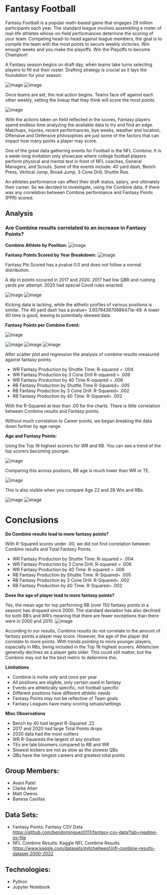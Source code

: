 
# Fantasy Football

Fantasy Football is a popular math-based game that engages 29 million participants each year. The standard league involves assembling a roster of real-life athletes whose on-field performances determine the scoring of your team. Competing head-to-head against league members, the goal is to compile the team with the most points to secure weekly victories. Win enough weeks and you make the playoffs. Win the Playoffs to become Champion!

A Fantasy season begins on draft day, when teams take turns selecting players to fill out their roster. Drafting strategy is crucial as it lays the foundation for your season.

![image](https://github.com/AiMO-MO-MO/Project-_FF/assets/130156500/4e46c4ce-04de-4256-8c28-52c78dd4570c)
![image](https://github.com/AiMO-MO-MO/Project-_FF/assets/130156500/6da89ae8-59e2-47b4-b084-566f3587e3b3)

Once teams are set, the real action begins. Teams face off against each other weekly, setting the lineup that they think will score the most points. 

![image](https://github.com/AiMO-MO-MO/Project-_FF/assets/130156500/b2f8edc9-8a4f-4e20-ad5d-cd43a37c4b30)

With the actions taken on field reflected in the scores, Fantasy players spend endless time analyzing the available data to try and find an edge. Matchups, injuries, recent performances, bye weeks, weather and location, Offensive and Defensive philosophies are just some of the factors that can impact how many points a player may score.

One of the great data gathering events for Football is the NFL Combine. It is a week-long invitation only showcase where college football players perform physical and mental test in front of NFL coaches, General Managers, and Scouts.  Some of the events include: 40 yard dash, Bench Press, Vertical Jump, Broad Jump, 3 Cone Drill, Shuttle Run. 

An athletes performance can affect their draft status, salary, and ultimately their career. So we decided to investigate, using the Combine data, if there was any correlation between Combine performance and Fantasy Points (PPR) scored.

## Analysis
### Are Combine results correlated to an increase in Fantasy Points?

**Combine Athlete by Position:**
![image](https://github.com/AiMO-MO-MO/Project-_FF/assets/130156500/5abcb179-75da-4257-9285-2036bd13a389)

**Fantasy Points Scored by Year Breakdown:**
![image](https://github.com/AiMO-MO-MO/Project-_FF/assets/130156500/efac36a2-e073-4f26-b31f-2d30b32a94a8)

Fantasy Pts Scored has a pvalue 0.0 and does not follow a normal distribution.

A dip in points occured in 2017 and 2020. 2017 had low QBR and rushing yards per attempt. 2020 had special Covid rules enacted.


![image](https://github.com/AiMO-MO-MO/Project-_FF/assets/130156500/034d7e8a-49d4-4a46-a27d-6dccfd773339)
![image](https://github.com/AiMO-MO-MO/Project-_FF/assets/130156500/36a10283-44f3-45a5-a04e-612170c3e853)


Kicking data is lacking, while the althetic profiles of various positions is similar.
The 40 yard dash has a pvalue= 3.657943670686471e-49. A lower 40 time is good, leaving to potentially skewed data.

**Fantasy Points per Combine Event:**

![image](https://github.com/AiMO-MO-MO/Project-_FF/assets/130156500/a45b8c39-27a7-42c4-a155-c9ba4790eac1)

![image](https://github.com/AiMO-MO-MO/Project-_FF/assets/130156500/5451a75f-726e-4bd6-8561-5fd125fa3cb9)
![image](https://github.com/AiMO-MO-MO/Project-_FF/assets/130156500/0f98ad52-4d6f-48ff-8f6d-0542ceb52133)
![image](https://github.com/AiMO-MO-MO/Project-_FF/assets/130156500/9fc71ee7-e5ed-44cd-b384-1e4b005f4d1d)

After scatter plot and regression the analysis of combine results measured against fantasy points: 
- WR Fantasy Production by Shuttle Time: 
R-squared = .004
- WR Fantasy Production by 3 Cone Drill
R-squared = .006
- WR Fantasy Production by 40 Time 
R-squared = .006
- RB Fantasy Production by Shuttle Time
R-Squared= .005
- RB Fantasy Production by 3 Cone Drill:
R-Squared= .002 
- RB Fantasy Production by 40 Time:
R-Squared= .002 

With the R-Squared at less than .00 for the charts. There is little correlation between Combine results and Fantasy points.

Without much correlation to Career points, we began breaking the data down further by age range.

**Age and Fantasy Points:**

Using the Top 16 highest scorers for WR and RB. You can see a trend of the top scorers becoming younger. 

![image](https://github.com/AiMO-MO-MO/Project-_FF/assets/130156500/95d8b9b6-9ec0-42a0-9660-1e9b6cba95f9)

Comparing this across postions, RB age is much lower than WR or TE.

![image](https://github.com/AiMO-MO-MO/Project-_FF/assets/130156500/e8057dfe-295f-42a5-812f-02f8dbef7f32)

This is also visible when you compare Age 22 and 28 Wrs and RBs.

![image](https://github.com/AiMO-MO-MO/Project-_FF/assets/130156500/beee2a1c-655e-4cc8-9e6b-670516837043)
![image](https://github.com/AiMO-MO-MO/Project-_FF/assets/130156500/414aca6a-5b70-4b9f-8b5a-6f2bf6cb242a)

# Conclusions

**Do Combine results lead to more fantasy points?**

With R-Squared scores under .00, we did not find correlation between Combine results and Total Fantasy Points.

- WR Fantasy Production by Shuttle Time: 
R-squared = .004
- WR Fantasy Production by 3 Cone Drill:
R-squared = .006
- WR Fantasy Production by 40 Time: 
R-squared = .006
- RB Fantasy Production by Shuttle Time:
R-Squared= .005
- RB Fantasy Production by 3 Cone Drill:
R-Squared= .002 
- RB Fantasy Production by 40 Time:
R-Squared= .002


**Does the age of player lead to more fantasy points?**

Yes, the mean age for top performing RB (over 150 fantasy points in a season) has dropped since 2000. The standard deviation has also declined for both RB’s and WR’s meaning that there are fewer exceptions than there were in 2000 and 2010.
![image](https://github.com/AiMO-MO-MO/Project-_FF/assets/130156500/78cac6ad-a82f-43fc-b57a-d73027e2d161)

According to our results, Combine results do not correlate to the amount of fantasy points a player may score. However, the age of the player did correlate to more points. With trends pointing to more younger players, especially in RBs, being included in the Top 16 highest scorers. Athleticism generally declines as a player gets older. This could still matter, but the Combine may not be the best metric to determine this.

**Limitations**
- Combine is invite only and once per year
- All positions are eligible, only certain used in fantasy
- Events are athletically specific, not football specific
- Different positions have different athletic needs
- Fantasy Points may not be reflective of Team goals
- Fantasy Leagues have many scoring setups/settings

**Misc Observations**
- Bench by 40 had largest R-Squared .22
- 2017 and 2020 had large Total Points drops
- 2020 data had the most outliers
- WR R-Squareds the largest of any position
- TEs are late bloomers compared to RB and WR
- Slowest kickers are not as slow as the slowest QBs
- QBs have the longest careers and greatest total points


## Group Members:
- Avani Patel
- Clarke Allan
- Matt Owens
- Banesa Casillas

## Data Sets: 
- Fantasy Points: Fantasy CSV Data https://github.com/bendominguez0111/fantasy-csv-data?tab=readme-ov-file
- NFL Combine Results: Kaggle NFL Combine Results https://www.kaggle.com/datasets/mitchellweg1/nfl-combine-results-dataset-2000-2022

## Technologies:
- Python
- Jupyter Notebook
